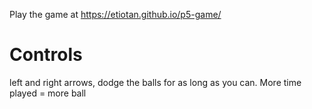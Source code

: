 Play the game at https://etiotan.github.io/p5-game/


# Controls

left and right arrows, dodge the balls for as long as you can. More time played = more ball
